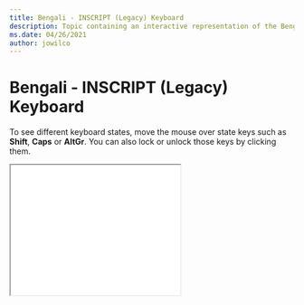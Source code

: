 ```yaml
--- 
title: Bengali - INSCRIPT (Legacy) Keyboard 
description: Topic containing an interactive representation of the Bengali - INSCRIPT (Legacy) Keyboard 
ms.date: 04/26/2021 
author: jowilco 
--- 
```

 
# Bengali - INSCRIPT (Legacy) Keyboard 
 
To see different keyboard states, move the mouse over state keys such as **Shift**, **Caps** or **AltGr**. You can also lock or unlock those keys by clicking them. 
 
<iframe src="kbdinbe1.html" height="230"></iframe> 
